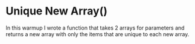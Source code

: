 Unique New Array()
==================

In this warmup I wrote a function that takes 2 arrays for parameters and returns a new array with only the items that are unique to each new array.